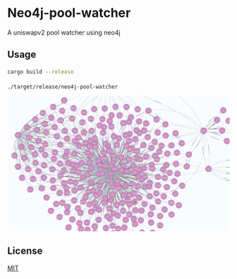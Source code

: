 # Neo4j-pool-watcher

A uniswapv2 pool watcher using neo4j

## Usage

```bash
cargo build --release

./target/release/neo4j-pool-watcher
```
![graph](assets/graph.png)
## License

[MIT](https://choosealicense.com/licenses/mit/)